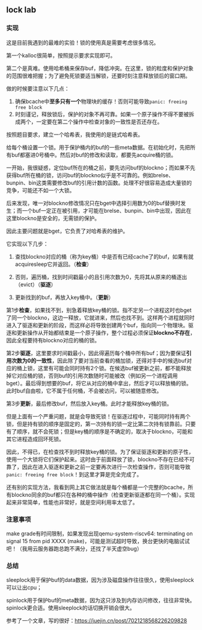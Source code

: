 ## lock lab

### 实现

这是目前我遇到的最难的实验！锁的使用真是需要考虑很多情况。

第一个kalloc很简单，按照提示要求实现即可。

第二个是真难。使用哈希桶来保存buf，降低冲突。在这里，锁的粒度和保护对象的范围很难把握；为了避免死锁要适当解锁，还要时刻注意释放锁后的窗口期。

做的时候要注意以下几点：

1. 确保bcache中**至多只有一个**物理块的缓存！否则可能导致`panic: freeing free block`
2. 时刻谨记，释放锁后，保护的对象不再可靠。如果一个原子操作不得不要被拆成两个，一定要在第二个操作中检查对象的一致性是否还存在。


按照题目要求，建立一个哈希表，我使用的是链式哈希表。

给每个桶设置一个锁。用于保护桶内的buf的一些meta数据。在初始化时，先把所有buf都塞进0号桶中。然后对buf的修改和读取，都要先acquire桶的锁。

一开始，我很疑惑，定位buf所在的桶之前，要先访问buf的blockno；而如果不先获得buf所在桶的锁，访问buf的blockno似乎是不可靠的。例如brelse、bunpin、bin这类需要修改buf的引用计数的函数。处理不好很容易造成大量锁的竞争，可能还不如一个大锁。

后来发现，唯一对blockno修改情况只在bget中选择引用数为0的buf替换时发生；而一个buf一定正在被引用，才可能在brelse、bunpin、bin中出现，因此在这里blockno是安全的，无需锁的保护。

因此主要问题就是bget，它负责了对哈希表的维护。


它实现以下几步：

1. 查找blockno对应的桶（称为key桶）中是否有已经cache了的buf，如果有就acquiresleep它并返回。（**检查**）

2. 否则，遍历桶，找到时间戳最小的且引用次数为0，先将其从原来的桶逐出（evict）（**驱逐**）

3. 更新找到的buf，再放入key桶中。（**更新**）

第1步**检查**，如果找不到，别急着释放key桶的锁。指不定另一个进程这时也bget了同一个blockno，这边一释放，它就进来，然后也找不到。这样两个进程就同时进入了驱逐和更新的阶段，而这样必将导致创建两个buf，指向同一个物理块。驱逐和更新操作从开始都结束是一个原子操作，整个过程必须保证**blockno不存在**，因此全程要持有blockno对应的桶的锁。

第2步**驱逐**，这里要求时间戳最小，因此得遍历每个桶中所有buf；因为要保证**引用次数为0的一致性**，因此除了要对当前查看的桶加锁，还得对手中的候选buf对应的桶上锁，这里有可能会同时持有2个锁。在候选buf被更新之前，都不能释放掉它对应桶的锁，否则buf的引用次数随时可能被改（例如另一个进程调用bget）。最后得到想要的buf，将它从对应的桶中拿出，然后才可以释放桶的锁。此时buf自由啦，它不属于任何桶，不会被访问，可以被随意修改。

第3步**更新**，最后修改buf，然后放入key桶。此时才能释放key桶的锁。


但是上面有一个严重问题，就是会导致死锁！在驱逐过程中，可能同时持有两个锁，但是持有锁的顺序是固定的，第一次持有的锁一定比第二次持有锁靠前。只要有了顺序，就不会死锁；但是key桶的顺序是不确定的，取决于blockno，可能和其它进程造成回环死锁。

因此，不得已，在检查找不到时释放key桶的锁。为了保证驱逐和更新的原子性，使用一个大锁将它们保护起来。这时由于前面释放了锁，blockno不存在已经不可靠了，因此在进入驱逐和更新之前一定要再次进行一次检查操作，否则可能导致`panic: freeing free block`！到这里才算是完全完成了。

还有别的实现方法，我看到网上其它做法就是每个桶都是一个完整的bcache，所有blockno同余的buf都只在各种的桶中操作（检查更新驱逐都在同一个桶）。实现起来非常简单，性能也非常好，就是空间利用率太低了。


### 注意事项

make grade有时间限制，如果发现出现qemu-system-riscv64: terminating on signal 15 from pid XXXX (make)，可能是测试超时导致，换台更快的电脑试试吧！（我用云服务器跑总跑不满分，还找了半天虚空bug）

### 总结

sleeplock用于保护buf的data数据，因为涉及磁盘操作往往很久，使用sleeplock可以让出cpu；

spinlock用于保护buf的meta数据，因为这只涉及到内存访问修改，往往非常快。spinlock更合适。使用sleeplock的话切换开销会很大。

参考了一个文章，写的很好：https://juejin.cn/post/7021218568226209828
